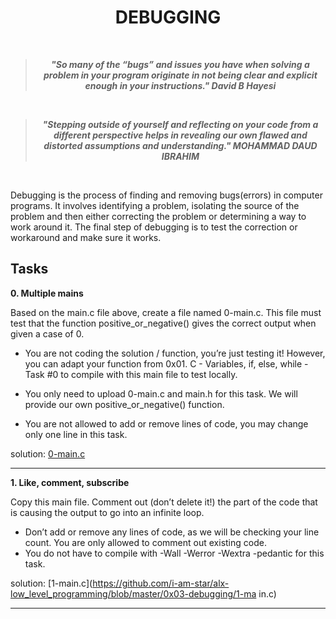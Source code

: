 <h1 align = "center">DEBUGGING</h1>
<br>

<blockquote align = "center"> <b><i>"So many of the “bugs” and issues you have when solving a problem in your program originate in not being clear and explicit enough in your instructions."   David B Hayesi</b></i> </blockquote>

<br>

<blockquote align = "center"> <b><i>"Stepping outside of yourself and reflecting on your code from a different perspective helps in revealing our own flawed and distorted assumptions and understanding." MOHAMMAD DAUD IBRAHIM</b></i> </blockquote>
<br>

Debugging is the process of finding and removing bugs(errors) in computer programs. It involves identifying a problem, isolating the source of the problem and then either correcting the problem or determining a way to work around it. The final step of debugging is to test the correction or workaround and make sure it works.

## Tasks

**0. Multiple mains**

Based on the main.c file above, create a file named 0-main.c. This file must test that the function positive_or_negative() gives the correct output when given a case of 0.

- You are not coding the solution / function, you’re just testing it! However, you can adapt your function from 0x01. C - Variables, if, else, while - Task #0 to compile with this main file to test locally.

- You only need to upload 0-main.c and main.h for this task. We will provide our own positive_or_negative() function.
- You are not allowed to add or remove lines of code, you may change only one line in this task.

solution: [0-main.c](https://github.com/i-am-star/alx-low_level_programming/blob/master/0x03-debugging/0-main.c)

---


**1. Like, comment, subscribe**

Copy this main file. Comment out (don’t delete it!) the part of the code that is causing the output to go into an infinite loop.

- Don’t add or remove any lines of code, as we will be checking your line count. You are only allowed to comment out existing code.
- You do not have to compile with -Wall -Werror -Wextra -pedantic for this task.

solution: [1-main.c](https://github.com/i-am-star/alx-low_level_programming/blob/master/0x03-debugging/1-ma    in.c)

---
